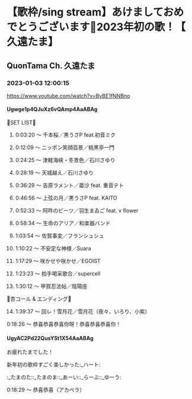 # 【歌枠/sing stream】あけましておめでとうございます🎍2023年初の歌！【 久遠たま】

## QuonTama Ch. 久遠たま

### 2023-01-03 12:00:15

https://www.youtube.com/watch?v=ByBE1fNNBno

#### Ugwge1p4QJuXz6vQAmp4AaABAg

🎍SET LIST​🌇



01. 0:03:20 ～ 千本桜／黒うさP feat.初音ミク



02. 0:12:09 ～ ニッポン笑顔百景／桃黒亭一門



03. 0:24:25 ～ 津軽海峡・冬景色／石川さゆり



04. 0:28:19 ～ 天城越え／石川さゆり



05. 0:36:29 ～ 吉原ラメント／亜沙 feat. 重音テト



06. 0:46:56 ～ 上弦の月／黒うさP feat. KAITO



07. 0:52:33 ～ 阿吽のビーツ／羽生まゐご feat. v flower



08. 0:58:34 ～ 生命のアリア／和楽器バンド



09. 1:03:54 ～ 佐賀事変／フランシュシュ



10. 1:10:22 ～ 不安定な神様／Suara



11. 1:17:29 ～ 咲かせや咲かせ／EGOIST



12. 1:23:23 ～ 拍手喝采歌合／supercell



13. 1:30:12 ～ 甲賀忍法帖／陰陽座



🎍杏コール & エンディング🌇



14. 1:39:37 ～ 回レ！雪月花／雪月花（夜々、いろり、小紫）



0:18:26 ～ 恭喜恭喜恭喜你呀！恭喜恭喜恭喜你！



#### UgyAC2Pd22QusYSt1X54AaABAg

お疲れたまでした！

新年初の歌枠すごく楽しかった:_ハート:

:_たまのた::_たまのま::_あーい::_らーぶ::_ゆーう:



0:18:29 ～ 恭喜恭喜（アカペラ）

